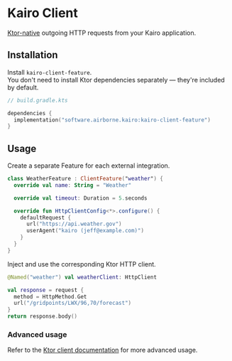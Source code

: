 # Kairo Client

[Ktor-native](https://ktor.io/docs/client-requests.html)
outgoing HTTP requests from your Kairo application.

## Installation

Install `kairo-client-feature`.\
You don't need to install Ktor dependencies separately —
they're included by default.

```kotlin
// build.gradle.kts

dependencies {
  implementation("software.airborne.kairo:kairo-client-feature")
}
```

## Usage

Create a separate Feature for each external integration.

```kotlin
class WeatherFeature : ClientFeature("weather") {
  override val name: String = "Weather"

  override val timeout: Duration = 5.seconds

  override fun HttpClientConfig<*>.configure() {
    defaultRequest {
      url("https://api.weather.gov")
      userAgent("kairo (jeff@example.com)")
    }
  }
}
```

Inject and use the corresponding Ktor HTTP client.

```kotlin
@Named("weather") val weatherClient: HttpClient

val response = request {
  method = HttpMethod.Get
  url("/gridpoints/LWX/96,70/forecast")
}
return response.body()
```

### Advanced usage

Refer to the [Ktor client documentation](https://ktor.io/docs/client-requests.html)
for more advanced usage.
